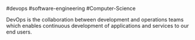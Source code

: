 #devops #software-engineering #Computer-Science 

DevOps is the collaboration between development and operations teams which enables continuous development of applications and services to our end users.



